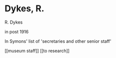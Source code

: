 # Dykes, R.

R. Dykes

in post 1916

In Symons' list of 'secretaries and other senior staff'

\[\[museum staff\]\] \[\[to research\]\]

